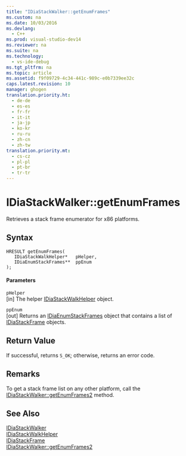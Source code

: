 ```yaml
---
title: "IDiaStackWalker::getEnumFrames"
ms.custom: na
ms.date: 10/03/2016
ms.devlang: 
  - C++
ms.prod: visual-studio-dev14
ms.reviewer: na
ms.suite: na
ms.technology: 
  - vs-ide-debug
ms.tgt_pltfrm: na
ms.topic: article
ms.assetid: f9f09729-4c34-441c-989c-e0b7339ee32c
caps.latest.revision: 10
manager: ghogen
translation.priority.ht: 
  - de-de
  - es-es
  - fr-fr
  - it-it
  - ja-jp
  - ko-kr
  - ru-ru
  - zh-cn
  - zh-tw
translation.priority.mt: 
  - cs-cz
  - pl-pl
  - pt-br
  - tr-tr
---
```

# IDiaStackWalker::getEnumFrames
Retrieves a stack frame enumerator for x86 platforms.  
  
## Syntax  
  
```cpp#  
HRESULT getEnumFrames(   
   IDiaStackWalkHelper*   pHelper,  
   IDiaEnumStackFrames**  ppEnum  
);  
```  
  
#### Parameters  
 `pHelper`  
 [in] The helper [IDiaStackWalkHelper](../VS_debugger/IDiaStackWalkHelper.md) object.  
  
 `ppEnum`  
 [out] Returns an [IDiaEnumStackFrames](../VS_debugger/IDiaEnumStackFrames.md) object that contains a list of [IDiaStackFrame](../VS_debugger/IDiaStackFrame.md) objects.  
  
## Return Value  
 If successful, returns `S_OK`; otherwise, returns an error code.  
  
## Remarks  
 To get a stack frame list on any other platform, call the [IDiaStackWalker::getEnumFrames2](../VS_debugger/IDiaStackWalker--getEnumFrames2.md) method.  
  
## See Also  
 [IDiaStackWalker](../VS_debugger/IDiaStackWalker.md)   
 [IDiaStackWalkHelper](../VS_debugger/IDiaStackWalkHelper.md)   
 [IDiaStackFrame](../VS_debugger/IDiaStackFrame.md)   
 [IDiaStackWalker::getEnumFrames2](../VS_debugger/IDiaStackWalker--getEnumFrames2.md)